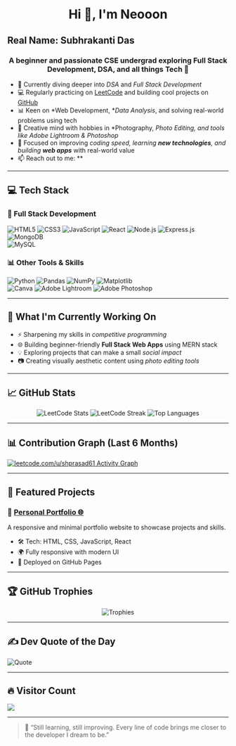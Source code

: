 <h1 align="center">Hi 👋, I'm Neooon</h1>
<h2>Real Name: Subhrakanti Das</h2>
<h3 align="center">A beginner and passionate CSE undergrad exploring Full Stack Development, DSA, and all things Tech 🚀</h3>

- 🌱 Currently diving deeper into *DSA* and *Full Stack Development*
- 💻 Regularly practicing on [LeetCode](https://leetcode.com/u/shprasad61) and building cool projects on [GitHub](https://github.com/shprasad61)
- 📊 Keen on *Web Development, **Data Analysis*, and solving real-world problems using tech
- 🎨 Creative mind with hobbies in *Photography, **Photo Editing*, and tools like Adobe Lightroom & Photoshop*
- 🔭 Focused on improving *coding speed, learning **new technologies**, and building **web apps*** with real-world value
- 📫 Reach out to me: **

---

## 💻 Tech Stack

### 🚀 Full Stack Development
![HTML5](https://img.shields.io/badge/html5-%23E34F26.svg?style=for-the-badge&logo=html5&logoColor=white) 
![CSS3](https://img.shields.io/badge/css3-%231572B6.svg?style=for-the-badge&logo=css3&logoColor=white) 
![JavaScript](https://img.shields.io/badge/javascript-%23F7DF1E.svg?style=for-the-badge&logo=javascript&logoColor=black) 
![React](https://img.shields.io/badge/react-%2320232a.svg?style=for-the-badge&logo=react&logoColor=%2361DAFB) 
![Node.js](https://img.shields.io/badge/node.js-6DA55F?style=for-the-badge&logo=node.js&logoColor=white) 
![Express.js](https://img.shields.io/badge/express.js-%23404d59.svg?style=for-the-badge&logo=express&logoColor=%2361DAFB) 
![MongoDB](https://img.shields.io/badge/MongoDB-%234ea94b.svg?style=for-the-badge&logo=mongodb&logoColor=white)  
![MySQL](https://img.shields.io/badge/mysql-4479A1.svg?style=for-the-badge&logo=mysql&logoColor=white)  

### 📊 Other Tools & Skills
![Python](https://img.shields.io/badge/python-3670A0?style=for-the-badge&logo=python&logoColor=ffdd54) 
![Pandas](https://img.shields.io/badge/pandas-%23150458.svg?style=for-the-badge&logo=pandas&logoColor=white) 
![NumPy](https://img.shields.io/badge/numpy-%23013243.svg?style=for-the-badge&logo=numpy&logoColor=white) 
![Matplotlib](https://img.shields.io/badge/Matplotlib-%23ffffff.svg?style=for-the-badge&logo=Matplotlib&logoColor=black)  
![Canva](https://img.shields.io/badge/Canva-%2300C4CC.svg?style=for-the-badge&logo=Canva&logoColor=white) 
![Adobe Lightroom](https://img.shields.io/badge/Adobe%20Lightroom-31A8FF.svg?style=for-the-badge&logo=Adobe%20Lightroom&logoColor=white) 
![Adobe Photoshop](https://img.shields.io/badge/adobe%20photoshop-%2331A8FF.svg?style=for-the-badge&logo=adobe%20photoshop&logoColor=white)

---

## 🚀 What I'm Currently Working On

- ⚡ Sharpening my skills in *competitive programming*
- 🌐 Building beginner-friendly **Full Stack Web Apps** using MERN stack
- 💡 Exploring projects that can make a small *social impact*
- 📷 Creating visually aesthetic content using *photo editing tools*

---

## 📈 GitHub Stats

<div align="center">

![LeetCode Stats](https://leetcard.jacoblin.cool/shprasad614?theme=dark&font=Anonymous)
![LeetCode Streak](https://leetcard.jacoblin.cool/streak/shprasad614?theme=dark)
![Top Languages](https://leetcard.jacoblin.cool/shprasad614?theme=dark&font=Anonymous&hide_solved=false&hide_ranks=true)

</div>


---

## 📊 Contribution Graph (Last 6 Months)

[![leetcode.com/u/shprasad61 Activity Graph](https://github-readme-activity-graph.vercel.app/graph?username=Neon12-ofx&bg_color=0d1117&color=ffffff&line=00e676&point=ffffff&area=true&hide_border=true)](https://github.com/Ashutosh00710/github-readme-activity-graph)


---

## 🚀 Featured Projects

### 🔹 [Personal Portfolio 🌐](https://github.com/Neon12-ofx/Portfolio)
A responsive and minimal portfolio website to showcase projects and skills.
- 🛠 Tech: HTML, CSS, JavaScript, React
- 🌍 Fully responsive with modern UI
- 🚀 Deployed on GitHub Pages

---

## 🏆 GitHub Trophies

<div align="center">
  
![Trophies](https://github-profile-trophy.vercel.app/?username=Neon12-ofx&theme=radical&no-frame=false&no-bg=true&margin-w=4)

</div>

---

## ✍ Dev Quote of the Day
![Quote](https://quotes-github-readme.vercel.app/api?type=horizontal&theme=radical)

---

## 🔥 Visitor Count
[![](https://visitcount.itsvg.in/api?id=Neon12-ofx&icon=0&color=0)](https://visitcount.itsvg.in)

---

> 💬 “Still learning, still improving. Every line of code brings me closer to the developer I dream to be.”

<!-- Proudly created with GPRM ( https://gprm.itsvg.in ) -->
